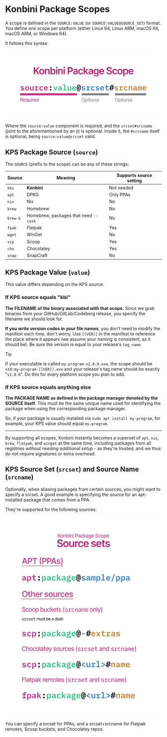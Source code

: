 # Konbini Package Scopes

A scope is defined in the `SOURCE:VALUE` (or `SOURCE:VALUE@SOURCE_SET`) format. You define one scope per platform (either Linux 64, Linux ARM, macOS 64, macOS ARM, or Windows 64).

It follows this syntax:

![Image representing a full KPS](./kps.png)

Where the `source:value` component is required, and the `srcset#srcname` (joint to the aforementioned by an `@`) is optional. Inside it, the `#srcname` itself is optional, being `source:value@srcset` valid.

## KPS Package Source (`source`)

The `SOURCE` (prefix to the scope) can be any of these strings:

| Source   | Meaning                               | Supports source setting |
| -------- | ------------------------------------- | ----------------------- |
| `kbi`    | **Konbini**                           | Not needed              |
| `apt`    | DPKG                                  | Only PPAs               |
| `nix`    | Nix                                   | No                      |
| `brew`   | Homebrew                              | No                      |
| `brew-k` | Homebrew, packages that need `--cask` | No                      |
| `fpak`   | Flatpak                               | Yes                     |
| `wget`   | WinGet                                | No                      |
| `scp`    | Scoop                                 | Yes                     |
| `cho`    | Chocolatey                            | Yes                     |
| `snap`   | SnapCraft                             | No                      |

## KPS Package Value (`value`)

This value differs depending on the KPS source.

### If KPS source equals "kbi"

**The FILENAME of the binary associated with that scope.** Since we grab binaries from your GitHub/GitLab/Codeberg release, you specify the filename we should look for.

**If you write version codes in your file names**, you don't need to modify the manifest each time, don't worry. Use `[[VER]]` in the manifest to reference the place where it appears (we assume your naming is consistent, as it should be). Be sure the version is equal to your release's `tag_name`.

> [!TIP]
> If your executable is called `my-program-v2.0.0.exe`, the scope should be `std:my-program-[[VER]].exe` and your release's tag name should be exactly "`v2.0.0`". Do this for every platform scope you plan to add.

### If KPS source equals anything else

**The PACKAGE NAME as defined in the package manager denoted by the SOURCE itself**. This must be the same unique name used for identifying the package when using the corresponding package manager.

So, if your package is usually installed via `sudo apt install my-program`, for example, your KPS value should equal `my-program`.

---

By supporting all scopes, Konbini instantly becomes a superset of `apt`, `nix`, `brew`, `flatpak`, and `winget` at the same time, including packages from all registries _without needing additional setup_ - as they're trusted, and we thus do not require signatures or extra overhead.

## KPS Source Set (`srcset`) and Source Name (`srcname`)

Optionally, when aliasing packages from certain sources, you might want to specify a srcset. A good example is specifying the source for an apt-installed package that comes from a PPA.

They're supported for the following sources:

![KPS Valid Source sets](./srcsets.png)

You can specify a srcset for PPAs, and a srcset+srcname for Flatpak remotes, Scoop buckets, and Chocolatey repos.
